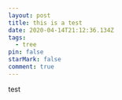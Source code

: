 ```yaml
---
layout: post
title: this is a test
date: 2020-04-14T21:12:36.134Z
tags:
  - tree
pin: false
starMark: false
comment: true
---
```

test